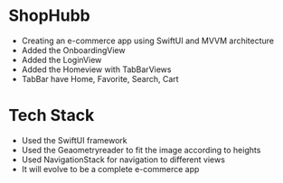 # ShopHubb
* Creating an e-commerce app using SwiftUI and MVVM architecture
* Added the OnboardingView
* Added the LoginView
* Added the Homeview with TabBarViews
* TabBar have Home, Favorite, Search, Cart

# Tech Stack
* Used the SwiftUI framework
* Used the Geaometryreader to fit the image according to heights
* Used NavigationStack for navigation to different views
* It will evolve to be a complete e-commerce app 

